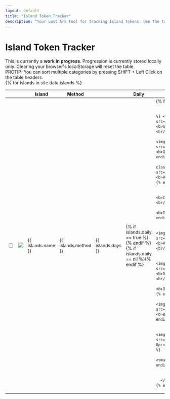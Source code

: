 ```yaml
---
layout: default
title: "Island Token Tracker"
description: "Your Lost Ark tool for tracking Island Tokens. Use the table to sort by method of aquisition, and to find more information such as the minimum time required to obtain a specific Island Token."
---
```


<h1>Island Token Tracker</h1>

<div class="progressbar-container">
  <div class="progressbar-bar"></div>
  <div class="progressbar-label"></div>
</div>
<div class = "ready"></div>

<div class="alert alert-danger" role="alert">
  This is currently a <strong>work in progress</strong>. Progression is currently stored locally only. Clearing your browser's localStorage will reset the table.
</div>

<div class="alert alert-info" role="alert">
  PROTIP: You can sort multiple categories by pressing SHIFT + Left Click on the table headers.
</div>

<table id="sortGroup">
  <thead>
    <tr>
      <th class="no-sort"></th>
      <th class="npc-icon-column no-sort"></th>
      <th>Island</th>
      <th>Method</th>
      <th><i class="las la-calendar-day"></i></th>
      <th>Daily</th>
      <th>Notes</th>
    </tr>
  </thead>
  <tbody>
    {% for islands in site.data.islands %}
      <tr>
        <td>
          <input type="checkbox" id="{{ islands.id }}" class="box">
        </td>
        <td>
            <img class="islands-icon" src="/assets/img/islands/{{ islands.icon }}" />
        </td>
        <td> 
          {{ islands.name }}
        </td>
        <td> 
          {{ islands.method }}
        </td>  
        <td>
          {{ islands.days }}
        </td>
        <td>
          {% if islands.daily == true %}<i class="las la-check"></i>{% endif %}
          {% if islands.daily == nil %}<i class="las la-times"></i>{% endif %}
        </td>
        <td>
          {% for notes in islands.notes %}
              
              {% if notes.startquest != nil %} <img class="lost-icon" src="/assets/img/icon/quest.png"/>  <b>Starting Quest:</b> {{ notes.quest }} <br/> {% endif %}
              {% if notes.quest != nil %} <img class="lost-icon" src="/assets/img/icon/purplequest.png"/> <b>Quest:</b> {{ notes.quest }} <br/> {% endif %}
              {% if notes.rep != nil %} <img class="lost-icon" src="/assets/img/icon/una.png"/>  <b>Reputation:</b> {{ notes.rep }} <br/> {% endif %}
          
              {% if notes.collect != nil %} <b>Collect:</b> {{ notes.collect }} <br/> {% endif %}
              {% if notes.item != nil %} <b>Item:</b> {{ notes.item }} <br/> {% endif %} 
          
              {% if notes.rapport != nil %} <img class="lost-icon" src="/assets/img/icon/rapport.png"/> <b>Rapport:</b> {{ notes.rapport }} <br/> {% endif %}
          
              {% if notes.dungeon != nil %} <img class="lost-icon" src="/assets/img/icon/dungeon.png"/> <b>Dungeon:</b> {{ notes.dungeon }} <br/> {% endif %}
              {% if notes.defeat != nil %} <b>Defeat:</b> {{ notes.defeat }} <br/> {% endif %}
              {% if notes.boss != nil %} <img class="lost-icon" src="/assets/img/icon/boss.png"/> <b>Boss:</b> {{ notes.boss }} <br/> {% endif %}
          
              {% if notes.coop != nil %} <img class="lost-icon" src="/assets/img/icon/coop.png"/> <b>Co-Op:</b> {{ notes.coop }} <br/> {% endif %}
              {% if notes.etc != nil %} <small>{{ notes.etc }}</small> <br/> {% endif %}
          {% endfor %}
        </td>
      </tr>
    {% endfor %}
  </tbody>
</table>
